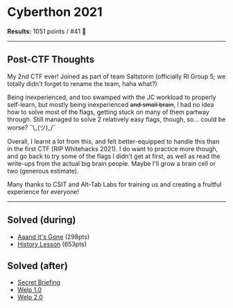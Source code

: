 # Cyberthon 2021
**Results:** 1051 points / #41 🥲

----
## Post-CTF Thoughts
My 2nd CTF ever! Joined as part of team Saltstorm (officially RI Group 5; we totally didn't forget to rename the team, haha what?)

Being inexperienced, and too swamped with the JC workload to properly self-learn, but mostly being inexperienced ~~and small brain~~, I had no idea how to solve most of the flags, getting stuck on many of them partway through. Still managed to solve 2 relatively easy flags, though, so... could be worse? ¯\\\_(ツ)_/¯

Overall, I learnt a lot from this, and felt better-equipped to handle this than in the first CTF (RIP Whitehacks 2021). I do want to practice more though, and go back to try some of the flags I didn't get at first, as well as read the write-ups from the actual big brain people. Maybe I'll grow a brain cell or two (generous estimate).

Many thanks to CSIT and Alt-Tab Labs for training us and creating a fruitful experience for everyone!

---

## Solved (during)
* [Aaand It's Gone](https://github.com/xeniafiorenza/CTF-Writeups/tree/main/Cyberthon-2021/Finals/Aaand%20It's%20Gone) (298pts)
* [History Lesson](https://github.com/xeniafiorenza/CTF-Writeups/tree/main/Cyberthon-2021/Finals/History%20Lesson) (653pts)

## Solved (after)
* [Secret Briefing](https://github.com/xeniafiorenza/CTF-Writeups/tree/main/Cyberthon-2021/Finals/Secret%20Briefing)
* [Welp 1.0](https://github.com/xeniafiorenza/CTF-Writeups/tree/main/Cyberthon%202021/Finals/Welp%201.0)
* [Welp 2.0](https://github.com/xeniafiorenza/CTF-Writeups/tree/main/Cyberthon%202021/Finals/Welp%202.0)
